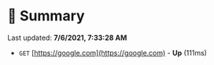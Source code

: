 # 📖 Summary
Last updated: **7/6/2021, 7:33:28 AM**

- `GET` [https://google.com](https://google.com) - **Up** (111ms)
